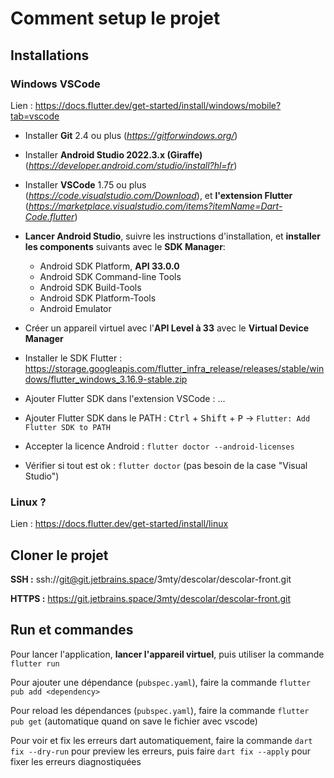 # Comment setup le projet

## Installations

### Windows VSCode

Lien : <https://docs.flutter.dev/get-started/install/windows/mobile?tab=vscode>

- Installer **Git** 2.4 ou plus (*<https://gitforwindows.org/>*)

- Installer **Android Studio 2022.3.x (Giraffe)** (*<https://developer.android.com/studio/install?hl=fr>*)

- Installer **VSCode** 1.75 ou plus (*<https://code.visualstudio.com/Download>*), et **l'extension Flutter** (*<https://marketplace.visualstudio.com/items?itemName=Dart-Code.flutter>*)

- **Lancer Android Studio**, suivre les instructions d'installation, et **installer les components** suivants avec le **SDK Manager**:
  - Android SDK Platform, **API 33.0.0**
  - Android SDK Command-line Tools
  - Android SDK Build-Tools
  - Android SDK Platform-Tools
  - Android Emulator

- Créer un appareil virtuel avec l'**API Level à 33** avec le **Virtual Device Manager**

- Installer le SDK Flutter : <https://storage.googleapis.com/flutter_infra_release/releases/stable/windows/flutter_windows_3.16.9-stable.zip>

- Ajouter Flutter SDK dans l'extension VSCode : ...

- Ajouter Flutter SDK dans le PATH : <kbd>Ctrl</kbd> + <kbd>Shift</kbd> + <kbd>P</kbd> &rarr; `Flutter: Add Flutter SDK to PATH`

- Accepter la licence Android :  `flutter doctor --android-licenses`

- Vérifier si tout est ok : `flutter doctor` (pas besoin de la case "Visual Studio")

### Linux ?

Lien : <https://docs.flutter.dev/get-started/install/linux>

## Cloner le projet

**SSH :** ssh://git@git.jetbrains.space/3mty/descolar/descolar-front.git

**HTTPS :**  <https://git.jetbrains.space/3mty/descolar/descolar-front.git>

## Run et commandes

Pour lancer l'application, **lancer l'appareil virtuel**, puis utiliser la commande `flutter run`

Pour ajouter une dépendance (`pubspec.yaml`), faire la commande `flutter pub add <dependency>`

Pour reload les dépendances (`pubspec.yaml`), faire la commande `flutter pub get` (automatique quand on save le fichier avec vscode)

Pour voir et fix les erreurs dart automatiquement, faire la commande `dart fix --dry-run` pour preview les erreurs,
puis faire `dart fix --apply` pour fixer les erreurs diagnostiquées
